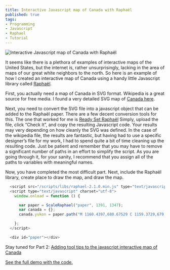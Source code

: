 ```yaml
---
title: Interactive Javascript map of Canada with Raphaël
published: true
tags:
- Programming
- Javascript
- Raphael
- Tutorial
---
```


![Interactive Javascript map of Canada with Raphaël](/images/content/blog/part-1-interactive-javascript-map-of-canada-with-raphael.jpg)

It seems like there is a plethora of examples of interactive maps of the United States, but the internet is, rather unsurprisingly, lacking in the area of maps of our great white neighbors to the north. So here is an example of how I created an interactive map of Canada using a handy little Javascript library called [Raphaël](http://raphaeljs.com/).

First, you actually need a map of Canada in SVG format. Wikipedia is a great source for free media. I found a very detailed SVG map of [Canada here](http://en.wikipedia.org/wiki/File:Canada_blank_map.svg).

Next, you need to convert the SVG file into a javascript object that can be added to the Raphaël paper. There are a few decent conversion tools for this. The one that worked for me is [Ready Set Raphaël](http://readysetraphael.com/) Simply, upload the file, click “Check It”, and copy the resulting Javascript code. Your results may very depending on how cleanly the SVG was defined. In the case of the wikipedia file, the results are fantastic, but having had to use a specific designer’s file for my work, I had to spend quite a bit of time cleaning up the resulting code. Just be patient and remember that you may have to remove a significant number of paths in an effort to simplify the script. As you are going through it, for your sanity, I recommend that you assign all of the paths to variables with meaningful names.

Now, you have completed the most difficult part. Next, include the Raphaël library, create place to draw the map, and draw the map.

```javascript
  <script src="/scripts/libs/raphael-2.1.0.min.js" type="text/javascript" charset="utf-8"></script>
  <script type="text/javascript" charset="utf-8">
    window.onload = function () {

      var paper = ScaleRaphael("paper", 1391, 1347);
      var canada = {};
      canada.yukon = paper.path("M 1160.4397,680.67529 C 1159.3729,679.972 1155.125,677.88101 1151,676.02864 C 1144.7017,673.20033 1122.9778,661.92409 1087.3258,642.97723 C 1075.9927,636.95442 1034.4743,611.15123 1003.75,591.03597 C 992.86937,583.91239 988,580.15615 988,578.88637 C 988,576.35528 991.08744,571.50566 994.31523,568.96668 C 1000.1153,564.40432 996.76651,561.46008 985.36663,561.09919 C 983.10797,561.02769 982.08516,560.43367 981.70274,558.9713 C 981.41096,557.85551 980.79598,557.04466 980.33611,557.16942 C 978.46515,557.677 975.06194,555.77051 974.4614,553.8784 C 973.98352,552.37273 976.35217,548.12521 983.77357,537.17955 C 997.53744,516.87952 1022.9824,479.1969 1042.641,450 C 1058.2985,426.74555 1078.5312,396.76326 1105.8545,356.32552 L 1118.1348,338.15104 L 1121.3174,339.24785 C 1127.8773,341.50858 1129.7757,343.75969 1130.5183,350.15805 C 1130.8953,353.40604 1132.2542,358.13839 1133.5381,360.67437 C 1134.822,363.21036 1136.1654,367.01967 1136.5236,369.13949 C 1137.002,371.97103 1138.2569,373.92005 1141.2533,376.4848 C 1144.9739,379.66949 1145.2006,380.13052 1143.8366,381.73794 C 1141.7369,384.21243 1131.6192,400.69132 1129.2473,405.5 C 1128.1621,407.7 1126.4753,411.975 1125.4988,415 C 1124.5224,418.025 1122.7189,422.525 1121.4912,425 C 1117.1303,433.79134 1116.8821,433.12209 1127.4504,441.06576 C 1134.7288,446.53657 1137,448.79765 1137,450.57292 C 1137,451.854 1135.3903,455.98373 1133.4229,459.7501 C 1131.0878,464.22052 1129.6645,468.5098 1129.3234,472.10443 C 1128.8115,477.49997 1128.8743,477.66674 1132.4442,480.38965 C 1136.3423,483.36287 1136.1852,482.53687 1135.0646,494.17054 C 1135.0291,494.53934 1133.6831,495.13033 1132.0735,495.48385 C 1128.9088,496.17894 1126,499.73446 1126,502.90766 C 1126,503.99557 1125.0894,506.42911 1123.9763,508.31552 C 1121.7941,512.01414 1122.277,515.32518 1125.3736,517.89508 C 1126.514,518.84154 1126.8165,520.3141 1126.4575,523.17123 C 1126.0755,526.2119 1126.4783,527.86303 1128.188,530.26409 C 1129.784,532.50536 1130.4572,534.9735 1130.5598,538.95951 C 1130.639,542.03376 1131.4867,546.04055 1132.4535,547.91009 C 1134.137,551.1657 1134.1259,551.56578 1132.1614,558.39741 C 1129.5496,567.47989 1128.2794,574.5708 1127.5476,584.15358 C 1127.2262,588.36305 1126.4667,593.2313 1125.86,594.9719 C 1124.8791,597.7856 1125.034,598.43409 1127.2562,600.81832 C 1130.5945,604.40005 1131.5264,606.3735 1133.4917,614.02337 C 1134.4068,617.58552 1136.4131,622.83639 1137.9501,625.69198 C 1139.991,629.48351 1140.4019,631.01553 1139.4736,631.37174 C 1138.7745,631.64002 1137.9749,634.02863 1137.6968,636.67976 C 1137.4186,639.33089 1136.8665,642.75902 1136.4698,644.29783 C 1135.61,647.63328 1136.8878,648.87411 1145,652.5813 C 1148.025,653.96368 1152.2306,656.28946 1154.3457,657.74969 C 1156.4608,659.20992 1159.3858,660.4261 1160.8457,660.45233 L 1163.5,660.5 L 1163.221,670.94563 C 1163.0676,676.69072 1162.8155,681.51787 1162.6607,681.67263 C 1162.506,681.82738 1161.5065,681.37858 1160.4397,680.67529 z ").attr({fill: "#522405","stroke-width": 0}).transform("t-959.79,0.708441");

    };
  </script>

  <div id="paper"></div>
```

Stay tuned for Part 2: [Adding tool tips to the javascript interactive map of Canada](#)

[See the full demo with the code.](http://demos.williamyoumans.com/canada-interactive-map.php)